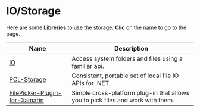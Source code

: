 # IO/Storage

Here are some **Libreries** to use the storage. **Clic** on the name to go to the page.

| **Name**                       |  **Description**                                                                 |
|--------------------------------|----------------------------------------------------------------------------------|
| [IO](https://github.com/aritchie/io)                             | Access system folders and files using a familiar api.                            |
| [PCL-Storage](https://github.com/dsplaisted/PCLStorage)                    | Consistent, portable set of local file IO APIs for .NET.                         |
| [FilePicker-Plugin-for-Xamarin](https://github.com/jfversluis/FilePicker-Plugin-for-Xamarin-and-Windows)  | Simple cross-platform plug-in that allows you to pick files and work with them.  |
